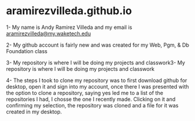 # aramirezvilleda.github.io

1- My name is Andy Ramirez Villeda and my email is aramirezvilleda@my.waketech.edu

2- My github account is fairly new and was created for my Web, Pgm, & Db Foundation class

3- My repository is where I will be doing my projects and classwork3- My repository is where I will be doing my projects and classwork

4- The steps I took to clone my repository was to first download github for desktop, open it and sign into my account, once there I was presented with the option to clone a repository, saying yes led me to a list of the repositories I had, I chosse the one I recently made. Clicking on it and confirming my selection, the repository was cloned and a file for it was created in my desktop.